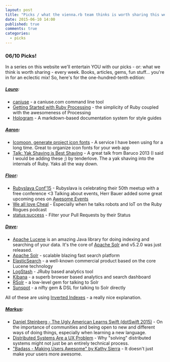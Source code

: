```yaml
---
layout: post
title: "Picks / what the vienna.rb team thinks is worth sharing this week"
date: 2015-06-10 14:00
published: true
comments: true
categories:
  - picks
---
```


### 06/10 Picks!

In a series on this website we'll entertain YOU with our picks - or: what we think is worth sharing - every week.
Books, articles, gems, fun stuff... you're in for an eclectic mix! So, here's for the one-hundred-tenth edition:

##### [Laura][1]:
- [caniuse][2] - a caniuse.com command line tool
- [Getting Started with Ruby Processing][3] - the simplicity of Ruby coupled with the awesomeness of Processing
- [Hologram][4] - A markdown-based documentation system for style guides

##### [Aaron][5]:
- [Icomoon, generate project icon fonts][6] - A service I have been using for a long time. Great to organize icon fonts for your web app
- [Talk: Yak Shaving is Best Shaving][7] - A great talk from Baruco 2013 (I said I would be adding these ;) by tenderlove. The a yak shaving into the internals of Ruby. Yaks all the way down.


##### [Floor][9]:
- [Rubyslava Conf'15][10] - Rubyslava is celebrating their 50th meetup with a free conference <3 Talking about events, Herr Bauer added some great upcoming ones on [Awesome Events](https://github.com/planetruby/awesome-events)
- [We all love Cheal][11] - Especially when he talks robots and IoT on the Ruby Rogues podcast
- [status:success][12] - Filter your Pull Requests by their Status


##### [Dave][13]:

- [Apache Lucene][14] is an amazing Java library for doing indexing and
searching of your data. It's the core of [Apache Solr][15] and v5.2.0 was
just released.
- [Apache Solr][15] - scalable blazing fast search platform
- [ElasticSearch][16] - a well-known commercial product based on the core Lucene
technology
- [LogStash][17] - JRuby based analytics tool
- [Kibana][18] - a superb browser based analytics and search dashboard
- [RSolr][19] - a low-level gem for talking to Solr
- [Sunspot][19] - a nifty gem & DSL for talking to Solr directly

All of these are using [Inverted Indexes][21] - a really nice explanation.


##### [Markus](https://twitter.com/nuclearsquid):
- [Daniel Steinberg - The Ugly American Learns Swift (dotSwift 2015)](https://www.youtube.com/watch?v=BVFtrrXhApw) - On the importance of communities and being open to new and different ways of doing things, especially when learning a new language.
- [Distributed Systems Are a UX Problem](http://bravenewgeek.com/distributed-systems-are-a-ux-problem/) - Why "solving" distributed systems might not just be an entirely technical process.
- ["Badass - Making Users Awesome" by Kathy Sierra](http://www.amazon.de/Badass-Making-Awesome-Kathy-Sierra/dp/1491919019/) - It doesn't just make your users more awesome.


[1]: http://www.twitter.com/alicetragedy
[2]: https://github.com/sgentle/caniuse-cmd
[3]: https://blog.engineyard.com/2015/getting-started-with-ruby-processing
[4]: https://github.com/trulia/hologram
[5]: http://www.twitter.com/mraaroncruz
[6]: https://icomoon.io/
[7]: https://www.youtube.com/watch?v=nY_Pl2x7Fgs
[9]: http://www.twitter.com/floordrees
[10]: http://lanyrd.com/2015/rubyslava-june/
[11]: http://devchat.tv/ruby-rogues/209-rr-robots-and-iot-with-julian-cheal
[12]: https://github.com/blog/2014-filter-pull-requests-by-status
[13]: http://twitter.com/dch__
[14]: http://lucene.apache.org/
[15]: http://lucene.apache.org/solr/
[16]: https://www.elastic.co/products/elasticsearch
[17]: http://logstash.net/
[18]: http://kibana.org/
[19]: https://github.com/rsolr/rsolr
[20]: https://sunspot.github.io/
[21]: http://blog.parsely.com/post/1691/lucene/
